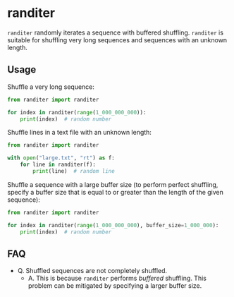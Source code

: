 # randiter

`randiter` randomly iterates a sequence with buffered shuffling.
`randiter` is suitable for shuffling very long sequences and sequences with an unknown length.

## Usage

Shuffle a very long sequence:

```python
from randiter import randiter

for index in randiter(range(1_000_000_000)):
    print(index)  # random number
```

Shuffle lines in a text file with an unknown length:

```python
from randiter import randiter

with open("large.txt", "rt") as f:
    for line in randiter(f):
        print(line)  # random line
```

Shuffle a sequence with a large buffer size (to perform perfect shuffling, specify a buffer size that is equal to or greater than the length of the given sequence):

```python
from randiter import randiter

for index in randiter(range(1_000_000_000), buffer_size=1_000_000):
    print(index)  # random number
```

## FAQ

- Q. Shuffled sequences are not completely shuffled.
  - A. This is because `randiter` performs *buffered* shuffling. This problem can be mitigated by specifying a larger buffer size.
